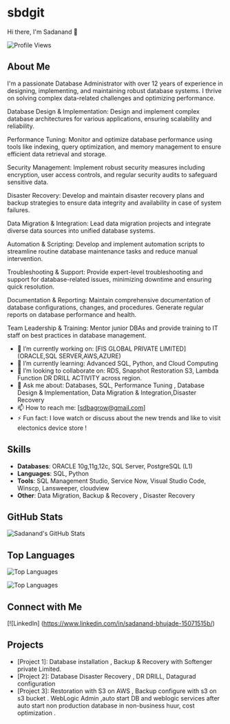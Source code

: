 # sbdgit
Hi there, I'm Sadanand 👋

![Profile Views](https://komarev.com/ghpvc/?username=your-github-username&color=blue)

## About Me
I'm a passionate Database Administrator with over 12 years of experience in designing, implementing, and maintaining robust database systems. I thrive on solving complex data-related challenges and optimizing performance.

Database Design & Implementation: Design and implement complex database architectures for various applications, ensuring scalability and reliability.

Performance Tuning: Monitor and optimize database performance using tools like indexing, query optimization, and memory management to ensure efficient data retrieval and storage.

Security Management: Implement robust security measures including encryption, user access controls, and regular security audits to safeguard sensitive data.

Disaster Recovery: Develop and maintain disaster recovery plans and backup strategies to ensure data integrity and availability in case of system failures.

Data Migration & Integration: Lead data migration projects and integrate diverse data sources into unified database systems.

Automation & Scripting: Develop and implement automation scripts to streamline routine database maintenance tasks and reduce manual intervention.

Troubleshooting & Support: Provide expert-level troubleshooting and support for database-related issues, minimizing downtime and ensuring quick resolution.

Documentation & Reporting: Maintain comprehensive documentation of database configurations, changes, and procedures. Generate regular reports on database performance and health.

Team Leadership & Training: Mentor junior DBAs and provide training to IT staff on best practices in database management.

- 🔭 I’m currently working on: [FIS GLOBAL PRIVATE LIMITED] (ORACLE,SQL SERVER,AWS,AZURE)
- 🌱 I’m currently learning: Advanced SQL, Python, and Cloud Computing
- 👯 I’m looking to collaborate on: RDS, Snapshot Restoration S3, Lambda Function DR DRILL ACTIVITY across region. 
- 💬 Ask me about: Databases, SQL, Performance Tuning , Database Design & Implementation, Data Migration & Integration,Disaster Recovery
- 📫 How to reach me: [sdbagrow@gmail.com]
- ⚡ Fun fact: I love watch or discuss about the  new trends and like to visit electonics device store !

## Skills
- **Databases**: ORACLE 10g,11g,12c, SQL Server, PostgreSQL (L1)
- **Languages**: SQL, Python
- **Tools**: SQL Management Studio, Service Now, Visual Studio Code, Winscp, Lansweeper, cloudview 
- **Other**: Data Migration, Backup & Recovery , Disaster Recovery

## GitHub Stats
![Sadanand's GitHub Stats](https://github-readme-stats.vercel.app/api?username=your-github-username&show_icons=true&theme=radical)

## Top Languages
![Top Languages](https://github-readme-stats.vercel.app/api/top-langs/?username=your-github-username&layout=compact&theme=radical)

![Top Languages](https://github-readme-stats.vercel.app/api/top-langs/?username=sdbgit&layout=compact&theme=radical)




## Connect with Me
[![LinkedIn] (https://www.linkedin.com/in/sadanand-bhujade-15071515b/)

## Projects
- [Project 1]: Database installation , Backup & Recovery with Softenger private Limited.
- [Project 2]: Database Disaster Recovery , DR DRILL, Datagurad configuration 
- [Project 3]: Restoration with S3 on AWS , Backup configure with s3 on s3 bucket . WebLogic Admin ,auto start DB and weblogic services after auto start non production database in non-business huur, cost optimization . 
